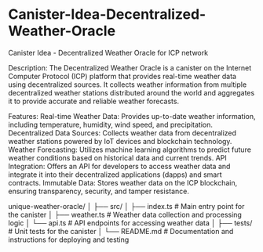 # Canister-Idea-Decentralized-Weather-Oracle
Canister Idea - Decentralized Weather Oracle for ICP network

Description:
The Decentralized Weather Oracle is a canister on the Internet Computer Protocol (ICP) platform that provides real-time weather data using decentralized sources. It collects weather information from multiple decentralized weather stations distributed around the world and aggregates it to provide accurate and reliable weather forecasts.

Features:
Real-time Weather Data: Provides up-to-date weather information, including temperature, humidity, wind speed, and precipitation.
Decentralized Data Sources: Collects weather data from decentralized weather stations powered by IoT devices and blockchain technology.
Weather Forecasting: Utilizes machine learning algorithms to predict future weather conditions based on historical data and current trends.
API Integration: Offers an API for developers to access weather data and integrate it into their decentralized applications (dapps) and smart contracts.
Immutable Data: Stores weather data on the ICP blockchain, ensuring transparency, security, and tamper resistance.

unique-weather-oracle/
│
├── src/
│   ├── index.ts        # Main entry point for the canister
│   ├── weather.ts      # Weather data collection and processing logic
│   └── api.ts          # API endpoints for accessing weather data
│
├── tests/              # Unit tests for the canister
│
└── README.md           # Documentation and instructions for deploying and testing
